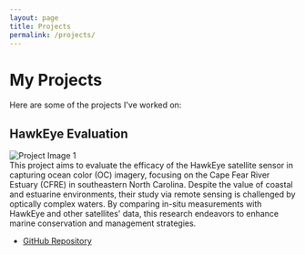 ```yaml
---
layout: page
title: Projects
permalink: /projects/
---
```


# My Projects

Here are some of the projects I've worked on:

## HawkEye Evaluation
![Project Image 1](/mitchtorkportfolio/assets/hawkeye.png)  
This project aims to evaluate the efficacy of the HawkEye satellite sensor in capturing ocean color (OC) imagery, focusing on the Cape Fear River Estuary (CFRE) in southeastern North Carolina. Despite the value of coastal and estuarine environments, their study via remote sensing is challenged by optically complex waters. By comparing in-situ measurements with HawkEye and other satellites' data, this research endeavors to enhance marine conservation and management strategies.

- [GitHub Repository](https://github.com/COAST-Lab/HawkEye_Evaluation)


